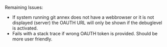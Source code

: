 Remaining Issues:

* If system running git annex does not have a webbrowser or it is not displayed (server) the OAUTH URL will only be shown if the debuglevel is activated.
* Fails with a stack trace if wrong OAUTH token is provided. Should be more user friendly.
